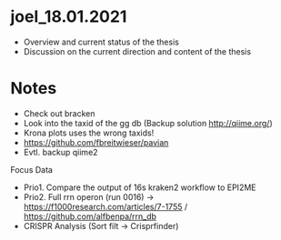# joel_18.01.2021
* Overview and current status of the thesis
* Discussion on the current direction and content of the thesis

# Notes
* Check out bracken
* Look into the taxid of the gg db (Backup solution http://qiime.org/)
* Krona plots uses the wrong taxids!
* https://github.com/fbreitwieser/pavian
* Evtl. backup qiime2

Focus Data
* Prio1. Compare the output of 16s kraken2 workflow to EPI2ME 
* Prio2. Full rrn operon (run 0016) -> https://f1000research.com/articles/7-1755 / https://github.com/alfbenpa/rrn_db
* CRISPR Analysis (Sort filt -> Crisprfinder)
